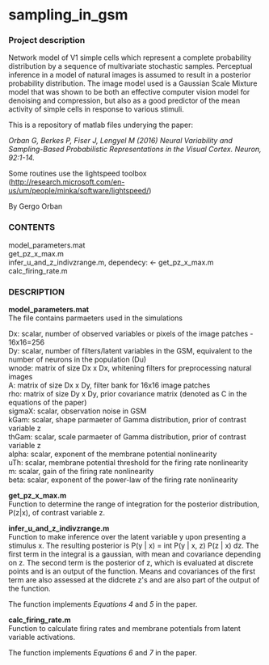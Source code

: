 # sampling_in_gsm
### Project description

Network model of V1 simple cells which represent a complete probability distribution by a sequence of multivariate stochastic samples. Perceptual inference in a model of natural images is assumed to result in a posterior probability distribution. The image model used is a Gaussian Scale Mixture model that was shown to be both an effective computer vision model for denoising and compression, but also as a good predictor of the mean activity of simple cells in response to various stimuli.

This is a repository of matlab files underying the paper:

*Orban G, Berkes P, Fiser J, Lengyel M (2016) Neural Variability and Sampling-Based Probabilistic Representations in the Visual Cortex. Neuron, 92:1-14.*

Some routines use the lightspeed toolbox (http://research.microsoft.com/en-us/um/people/minka/software/lightspeed/)

By Gergo Orban

### CONTENTS

model_parameters.mat  
get_pz_x_max.m  
infer_u_and_z_indivzrange.m,     dependecy: <- get_pz_x_max.m
calc_firing_rate.m

### DESCRIPTION

**model_parameters.mat**  
The file contains parmaeters used in the simulations

Dx:     scalar, number of observed variables or pixels of the image patches - 16x16=256  
Dy:     scalar, number of filters/latent variables in the GSM, equivalent to the number of neurons in the population (Du)  
wnode:  matrix of size Dx x Dx, whitening filters for preprocessing natural images  
A:      matrix of size Dx x Dy, filter bank for 16x16 image patches  
rho:    matrix of size Dy x Dy, prior covariance matrix (denoted as C in the equations of the paper)  
sigmaX: scalar, observation noise in GSM  
kGam:   scalar, shape parmaeter of Gamma distribution, prior of contrast variable z  
thGam:  scalar, scale parmaeter of Gamma distribution, prior of contrast variable z  
alpha:  scalar, exponent of the membrane potential nonlinearity  
uTh:    scalar, membrane potential threshold for the firing rate nonlinearity  
m:      scalar, gain of the firing rate nonlinearity  
beta:   scalar, exponent of the power-law of the firing rate nonlinearity  

**get_pz_x_max.m**  
Function to determine the range of integration for the posterior distribution, P(z|x), of contrast variable z.

**infer_u_and_z_indivzrange.m**  
Function to make inference over the latent variable y upon presenting a stimulus x. The resulting posterior is P(y | x) = int P(y | x, z) P(z | x) dz. The first term in the integral is a gaussian, with mean and covariance depending on z. The second term is the posterior of z, which is evaluated at discrete points and is an output of the function. Means and covariances of the first term are also assessed at the didcrete z's and are also part of the output of the function. 

The function implements *Equations 4* and *5* in the paper.

**calc_firing_rate.m**  
Function to calculate firing rates and membrane potentials from latent variable activations. 

The function implements *Equations 6* and *7* in the paper.
